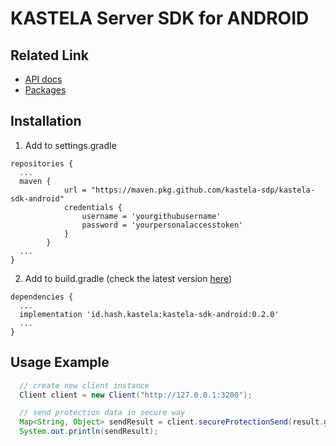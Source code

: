 # KASTELA Server SDK for ANDROID

## Related Link

- [API docs](https://kastela-sdp.github.io/kastela-sdk-android/id/hash/kastela/package-summary.html)
- [Packages](https://github.com/kastela-sdp/kastela-sdk-android/packages/1812112)

## Installation
1. Add to settings.gradle 
```
repositories {
  ...
  maven {
            url = "https://maven.pkg.github.com/kastela-sdp/kastela-sdk-android"
            credentials {
                username = 'yourgithubusername'
                password = 'yourpersonalaccesstoken'
            }
        }
  ...
}
```
2. Add to build.gradle (check the latest version [here](https://github.com/kastela-sdp/kastela-sdk-android/packages/1812112))
```
dependencies {
  ...
  implementation 'id.hash.kastela:kastela-sdk-android:0.2.0'
  ...
}
```
## Usage Example

``` java
  // create new client instance
  Client client = new Client("http://127.0.0.1:3200");

  // send protection data in secure way
  Map<String, Object> sendResult = client.secureProtectionSend(result.get("credential").toString(), data);
  System.out.println(sendResult);
```